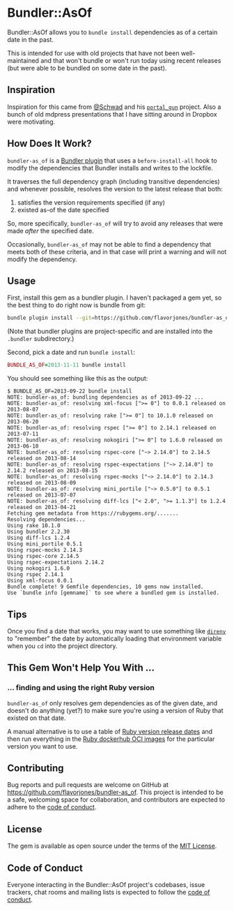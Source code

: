 # Bundler::AsOf

Bundler::AsOf allows you to `bundle install` dependencies as of a certain date in the past.

This is intended for use with old projects that have not been well-maintained and that won't bundle or won't run today using recent releases (but were able to be bundled on some date in the past).


## Inspiration

Inspiration for this came from [@Schwad](https://github.com/Schwad) and his [`portal_gun`](https://github.com/Schwad/portal_gun) project. Also a bunch of old mdpress presentations that I have sitting around in Dropbox were motivating.


## How Does It Work?

`bundler-as_of` is a [Bundler plugin](https://bundler.io/bundle_plugin.html) that uses a `before-install-all` hook to modify the dependencies that Bundler installs and writes to the lockfile.

It traverses the full dependency graph (including transitive dependencies) and whenever possible, resolves the version to the latest release that both:

1. satisfies the version requirements specified (if any)
2. existed as-of the date specified

So, more specifically, `bundler-as_of` will try to avoid any releases that were made _after_ the specified date.

Occasionally, `bundler-as_of` may not be able to find a dependency that meets both of these criteria, and in that case will print a warning and will not modify the dependency.


## Usage

First, install this gem as a bundler plugin. I haven't packaged a gem yet, so the best thing to do right now is bundle from git:

``` sh
bundle plugin install --git=https://github.com/flavorjones/bundler-as_of --branch=main bundler-as_of
```

(Note that bundler plugins are project-specific and are installed into the `.bundler` subdirectory.)

Second, pick a date and run `bundle install`:

``` ruby
BUNDLE_AS_OF=2013-11-11 bundle install
```

You should see something like this as the output:

``` text
$ BUNDLE_AS_OF=2013-09-22 bundle install
NOTE: bundler-as_of: bundling dependencies as of 2013-09-22 ...
NOTE: bundler-as_of: resolving xml-focus [">= 0"] to 0.0.1 released on 2013-08-07
NOTE: bundler-as_of: resolving rake [">= 0"] to 10.1.0 released on 2013-06-20
NOTE: bundler-as_of: resolving rspec [">= 0"] to 2.14.1 released on 2013-07-11
NOTE: bundler-as_of: resolving nokogiri [">= 0"] to 1.6.0 released on 2013-06-10
NOTE: bundler-as_of: resolving rspec-core ["~> 2.14.0"] to 2.14.5 released on 2013-08-14
NOTE: bundler-as_of: resolving rspec-expectations ["~> 2.14.0"] to 2.14.2 released on 2013-08-15
NOTE: bundler-as_of: resolving rspec-mocks ["~> 2.14.0"] to 2.14.3 released on 2013-08-09
NOTE: bundler-as_of: resolving mini_portile ["~> 0.5.0"] to 0.5.1 released on 2013-07-07
NOTE: bundler-as_of: resolving diff-lcs ["< 2.0", ">= 1.1.3"] to 1.2.4 released on 2013-04-21
Fetching gem metadata from https://rubygems.org/.......
Resolving dependencies...
Using rake 10.1.0
Using bundler 2.2.30
Using diff-lcs 1.2.4
Using mini_portile 0.5.1
Using rspec-mocks 2.14.3
Using rspec-core 2.14.5
Using rspec-expectations 2.14.2
Using nokogiri 1.6.0
Using rspec 2.14.1
Using xml-focus 0.0.1
Bundle complete! 9 Gemfile dependencies, 10 gems now installed.
Use `bundle info [gemname]` to see where a bundled gem is installed.
```

## Tips

Once you find a date that works, you may want to use something like [`direnv`](https://direnv.net/) to "remember" the date by automatically loading that environment variable when you `cd` into the project directory.


## This Gem Won't Help You With ...

### ... finding and using the right Ruby version

`bundler-as_of` only resolves gem dependencies as of the given date, and doesn't do anything (yet?) to make sure you're using a version of Ruby that existed on that date.

A manual alternative is to use a table of [Ruby version release dates](https://www.ruby-lang.org/en/downloads/releases/) and then run everything in the [Ruby dockerhub OCI images](https://hub.docker.com/_/ruby) for the particular version you want to use.


## Contributing

Bug reports and pull requests are welcome on GitHub at https://github.com/flavorjones/bundler-as_of. This project is intended to be a safe, welcoming space for collaboration, and contributors are expected to adhere to the [code of conduct](https://github.com/flavorjones/bundler-as_of/blob/main/CODE_OF_CONDUCT.md).


## License

The gem is available as open source under the terms of the [MIT License](https://opensource.org/licenses/MIT).


## Code of Conduct

Everyone interacting in the Bundler::AsOf project's codebases, issue trackers, chat rooms and mailing lists is expected to follow the [code of conduct](https://github.com/flavorjones/bundler-as_of/blob/main/CODE_OF_CONDUCT.md).
